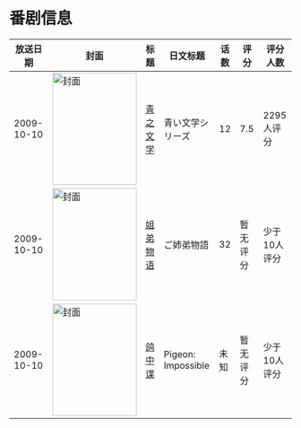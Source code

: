 # 番剧信息

|放送日期|封面|标题|日文标题|话数|评分|评分人数|
|---|---|---|---|---|---|---|
|2009-10-10|<img src="https://lain.bgm.tv/pic/cover/c/2e/f3/2882_4r1zo.jpg" alt="封面" style="width:150px;height:200px;object-fit:cover;">|[青之文学](https://bangumi.tv/subject/2882)|青い文学シリーズ|12|7.5|2295人评分|
|2009-10-10|<img src="https://lain.bgm.tv/pic/cover/c/de/2d/67805_i3yjV.jpg" alt="封面" style="width:150px;height:200px;object-fit:cover;">|[姐弟物语](https://bangumi.tv/subject/67805)|ご姉弟物語|32|暂无评分|少于10人评分|
|2009-10-10|<img src="https://lain.bgm.tv/pic/cover/c/7d/63/158205_Qovv8.jpg" alt="封面" style="width:150px;height:200px;object-fit:cover;">|[鸽中谍](https://bangumi.tv/subject/158205)|Pigeon: Impossible|未知|暂无评分|少于10人评分|
